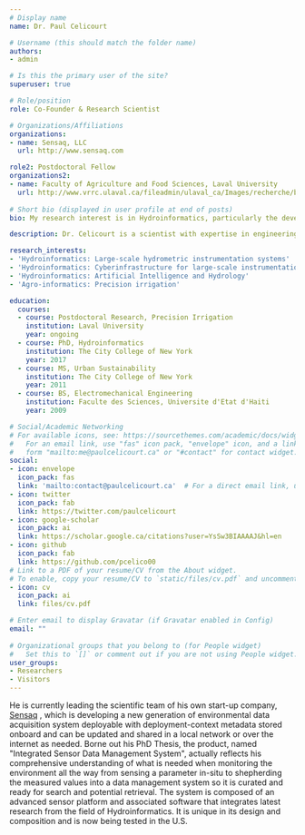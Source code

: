 ```yaml
---
# Display name
name: Dr. Paul Celicourt

# Username (this should match the folder name)
authors:
- admin

# Is this the primary user of the site?
superuser: true

# Role/position
role: Co-Founder & Research Scientist

# Organizations/Affiliations
organizations:
- name: Sensaq, LLC
  url: http://www.sensaq.com

role2: Postdoctoral Fellow
organizations2:
- name: Faculty of Agriculture and Food Sciences, Laval University
  url: http://www.vrrc.ulaval.ca/fileadmin/ulaval_ca/Images/recherche/bd/chercheur/fac/dept/04103.html
  
# Short bio (displayed in user profile at end of posts)
bio: My research interest is in Hydroinformatics, particularly the development and application of hardware and software technologies that resolve the chronic schematic, syntactic and semantic heterogeneities in earth sciences data sources.

description: Dr. Celicourt is a scientist with expertise in engineering informatics and its applications to earth sciences, especially hydrology (i.e., Hydroinformatics). His research interest is in the development and application of hardware and software technologies for environmental conditions monitoring that resolve the chronic schematic, syntactic and semantic heterogeneities in earth sciences data sources. He has recently developed an interest in Artificial Intelligence (Computer Vision and Natural Language Processing) to develop advanced technologies to support the understanding of hydrological processes in urban environment and the production of machine-actionable data for decision-making, in disaster management and precision agriculture for example. He is conducting postdoctoral research to optimize the water footprint of cranberry production in the Quebec province in Canada under the supervision of Drs. Silvio Jose Gumiere and Alain Rousseau.

research_interests:
- 'Hydroinformatics: Large-scale hydrometric instrumentation systems'
- 'Hydroinformatics: Cyberinfrastructure for large-scale instrumentation systems'
- 'Hydroinformatics: Artificial Intelligence and Hydrology'
- 'Agro-informatics: Precision irrigation'

education:
  courses:
  - course: Postdoctoral Research, Precision Irrigation
    institution: Laval University
    year: ongoing  
  - course: PhD, Hydroinformatics
    institution: The City College of New York
    year: 2017
  - course: MS, Urban Sustainability
    institution: The City College of New York
    year: 2011
  - course: BS, Electromechanical Engineering
    institution: Faculte des Sciences, Universite d'Etat d'Haiti
    year: 2009

# Social/Academic Networking
# For available icons, see: https://sourcethemes.com/academic/docs/widgets/#icons
#   For an email link, use "fas" icon pack, "envelope" icon, and a link in the
#   form "mailto:me@paulcelicourt.ca" or "#contact" for contact widget.
social:
- icon: envelope
  icon_pack: fas
  link: 'mailto:contact@paulcelicourt.ca'  # For a direct email link, use "mailto:test@example.org".
- icon: twitter
  icon_pack: fab
  link: https://twitter.com/paulcelicourt
- icon: google-scholar
  icon_pack: ai
  link: https://scholar.google.ca/citations?user=YsSw3BIAAAAJ&hl=en
- icon: github
  icon_pack: fab
  link: https://github.com/pcelico00
# Link to a PDF of your resume/CV from the About widget.
# To enable, copy your resume/CV to `static/files/cv.pdf` and uncomment the lines below.  
- icon: cv
  icon_pack: ai
  link: files/cv.pdf

# Enter email to display Gravatar (if Gravatar enabled in Config)
email: ""
  
# Organizational groups that you belong to (for People widget)
#   Set this to `[]` or comment out if you are not using People widget.  
user_groups:
- Researchers
- Visitors
---
```


He is currently leading the scientific team of his own start-up company, [Sensaq](http://www.sensaq.com) , which is developing a new generation of environmental data acquisition system deployable with deployment-context metadata stored onboard and can be updated and shared in a local network or over the internet as needed. Borne out his PhD Thesis, the product, named "Integrated Sensor Data Management System", actually reflects his comprehensive understanding of what is needed when monitoring the environment all the way from sensing a parameter in-situ to shepherding the measured values into a data management system so it is curated and ready for search and potential retrieval. The system is composed of an advanced sensor platform and associated software that integrates latest research from the field of Hydroinformatics. It is unique in its design and composition and is now being tested in the U.S.
